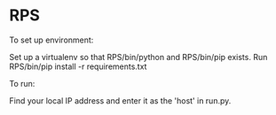 # RPS

To set up environment:

Set up a virtualenv so that RPS/bin/python and RPS/bin/pip exists. Run RPS/bin/pip install -r requirements.txt

To run:

Find your local IP address and enter it as the 'host' in run.py.
